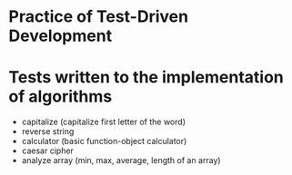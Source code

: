 # Practice of Test-Driven Development

# Tests written to the implementation of algorithms
- capitalize (capitalize first letter of the word)
- reverse string
- calculator (basic function-object calculator)
- caesar cipher
- analyze array (min, max, average, length of an array)

